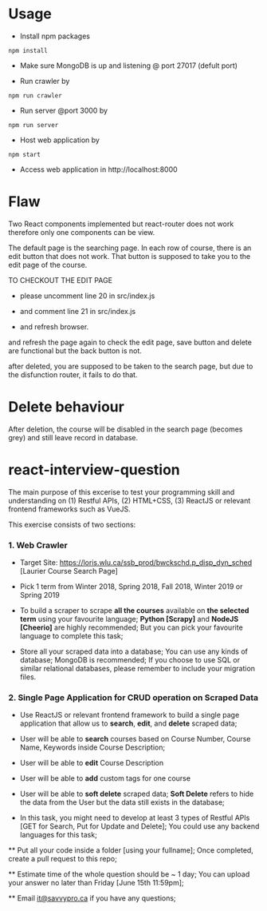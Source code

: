 # Usage

-	Install npm packages
```
npm install
```

-	Make sure MongoDB is up and listening @ port 27017 (defult port)

-	Run crawler by
```
npm run crawler
```
-	Run server @port 3000 by
```
npm run server
```

- Host web application by 
```
npm start
```

- Access web application in http://localhost:8000

# Flaw
Two React components implemented but react-router does not work therefore only one components can be view.

The default page is the searching page. In each row of course, there is an edit button that does not work. That button is supposed to take you to the edit page of the course.

TO CHECKOUT THE EDIT PAGE

- please uncomment line 20 in src/index.js

- and comment line 21 in src/index.js

- and refresh browser.

and refresh the page again to check the edit page, save button and delete are functional but the back button is not.

after deleted, you are supposed to be taken to the search page, but due to the disfunction router, it fails to do that.

# Delete behaviour 

After deletion, the course will be disabled in the search page (becomes grey) and still leave record in database.











# react-interview-question

The main purpose of this excerise to test your programming skill and understanding on (1) Restful APIs, (2) HTML+CSS, (3) ReactJS or relevant frontend frameworks such as VueJS.

This exercise consists of two sections:

### 1. Web Crawler

- Target Site: https://loris.wlu.ca/ssb_prod/bwckschd.p_disp_dyn_sched [Laurier Course Search Page]

- Pick 1 term from Winter 2018, Spring 2018, Fall 2018, Winter 2019 or Spring 2019

- To build a scraper to scrape **all the courses** available on **the selected term** using your favourite language; **Python [Scrapy]** and **NodeJS [Cheerio]** are highly recommended; But you can pick your favourite language to complete this task;

- Store all your scraped data into a database; You can use any kinds of database; MongoDB is recommended; If you choose to use SQL or similar relational databases, please remember to include your migration files.

### 2. Single Page Application for CRUD operation on Scraped Data

- Use ReactJS or relevant frontend framework to build a single page application that allow us to **search**, **edit**, and **delete** scraped data; 

- User will be able to **search** courses based on Course Number, Course Name, Keywords inside Course Description;

- User will be able to **edit** Course Description

- User will be able to **add** custom tags for one course

- User will be able to **soft delete** scraped data; **Soft Delete** refers to hide the data from the User but the data still exists in the database; 

- In this task, you might need to develop at least 3 types of Restful APIs [GET for Search, Put for Update and Delete]; You could use any backend languages for this task;

** Put all your code inside a folder [using your fullname]; Once completed, create a pull request to this repo;

** Estimate time of the whole question should be ~ 1 day; You can upload your answer no later than Friday [June 15th 11:59pm];

** Email it@savvypro.ca if you have any questions;

